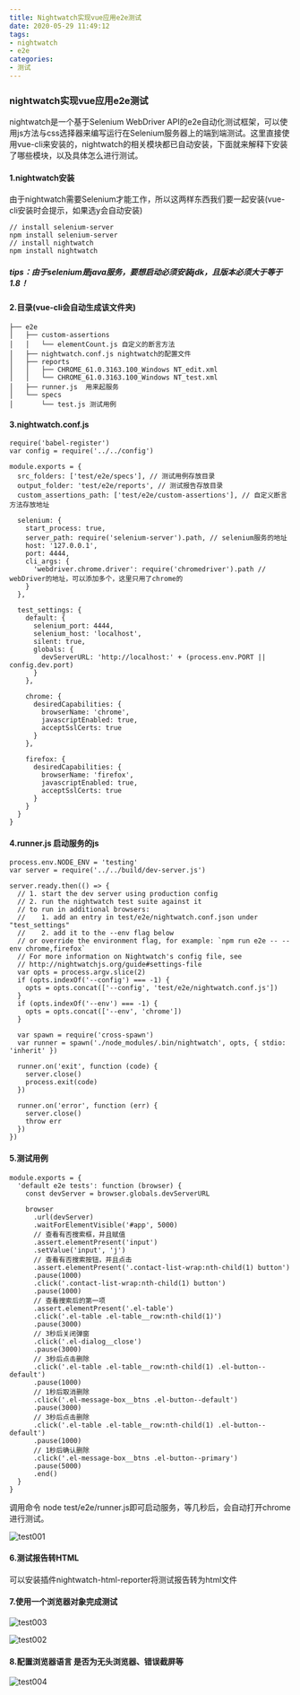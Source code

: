 ```yaml
---
title: Nightwatch实现vue应用e2e测试
date: 2020-05-29 11:49:12
tags:
- nightwatch
- e2e
categories:
- 测试
---
```

### nightwatch实现vue应用e2e测试
nightwatch是一个基于Selenium WebDriver API的e2e自动化测试框架，可以使用js方法与css选择器来编写运行在Selenium服务器上的端到端测试。这里直接使用vue-cli来安装的，nightwatch的相关模块都已自动安装，下面就来解释下安装了哪些模块，以及具体怎么进行测试。
<!--more-->
#### 1.nightwatch安装
由于nightwatch需要Selenium才能工作，所以这两样东西我们要一起安装(vue-cli安装时会提示，如果选y会自动安装)
```
// install selenium-server
npm install selenium-server
// install nightwatch
npm install nightwatch
```
##### tips：由于selenium是java服务，要想启动必须安装jdk，且版本必须大于等于1.8！

#### 2.目录(vue-cli会自动生成该文件夹)
```
├── e2e
│   ├── custom-assertions
│   │   └── elementCount.js 自定义的断言方法
│   ├── nightwatch.conf.js nightwatch的配置文件
│   ├── reports 
│   │   ├── CHROME_61.0.3163.100_Windows NT_edit.xml
│   │   └── CHROME_61.0.3163.100_Windows NT_test.xml
│   ├── runner.js  用来起服务
│   └── specs
│       └── test.js 测试用例
```
#### 3.nightwatch.conf.js
```
require('babel-register')
var config = require('../../config')

module.exports = {
  src_folders: ['test/e2e/specs'], // 测试用例存放目录
  output_folder: 'test/e2e/reports', // 测试报告存放目录
  custom_assertions_path: ['test/e2e/custom-assertions'], // 自定义断言方法存放地址  

  selenium: {
    start_process: true,
    server_path: require('selenium-server').path, // selenium服务的地址 
    host: '127.0.0.1',
    port: 4444,
    cli_args: {
      'webdriver.chrome.driver': require('chromedriver').path // webDriver的地址，可以添加多个，这里只用了chrome的
    }
  },

  test_settings: {
    default: {
      selenium_port: 4444,
      selenium_host: 'localhost',
      silent: true,
      globals: {
        devServerURL: 'http://localhost:' + (process.env.PORT || config.dev.port)
      }
    },

    chrome: {
      desiredCapabilities: {
        browserName: 'chrome',
        javascriptEnabled: true,
        acceptSslCerts: true
      }
    },

    firefox: {
      desiredCapabilities: {
        browserName: 'firefox',
        javascriptEnabled: true,
        acceptSslCerts: true
      }
    }
  }
}
```
#### 4.runner.js 启动服务的js
```
process.env.NODE_ENV = 'testing'
var server = require('../../build/dev-server.js') 

server.ready.then(() => {
  // 1. start the dev server using production config
  // 2. run the nightwatch test suite against it
  // to run in additional browsers:
  //    1. add an entry in test/e2e/nightwatch.conf.json under "test_settings"
  //    2. add it to the --env flag below
  // or override the environment flag, for example: `npm run e2e -- --env chrome,firefox`
  // For more information on Nightwatch's config file, see
  // http://nightwatchjs.org/guide#settings-file
  var opts = process.argv.slice(2)
  if (opts.indexOf('--config') === -1) {
    opts = opts.concat(['--config', 'test/e2e/nightwatch.conf.js'])
  }
  if (opts.indexOf('--env') === -1) {
    opts = opts.concat(['--env', 'chrome'])
  }

  var spawn = require('cross-spawn')
  var runner = spawn('./node_modules/.bin/nightwatch', opts, { stdio: 'inherit' })

  runner.on('exit', function (code) {
    server.close()
    process.exit(code)
  })

  runner.on('error', function (err) {
    server.close()
    throw err
  })
})
```
#### 5.测试用例
```
module.exports = {
  'default e2e tests': function (browser) {
    const devServer = browser.globals.devServerURL

    browser
      .url(devServer)
      .waitForElementVisible('#app', 5000)
      // 查看有否搜索框，并且赋值
      .assert.elementPresent('input')
      .setValue('input', 'j')
      // 查看有否搜索按钮，并且点击
      .assert.elementPresent('.contact-list-wrap:nth-child(1) button')
      .pause(1000)
      .click('.contact-list-wrap:nth-child(1) button')
      .pause(1000)
      // 查看搜索后的第一项
      .assert.elementPresent('.el-table')
      .click('.el-table .el-table__row:nth-child(1)')
      .pause(3000)
      // 3秒后关闭弹窗
      .click('.el-dialog__close')
      .pause(3000)
      // 3秒后点击删除
      .click('.el-table .el-table__row:nth-child(1) .el-button--default')
      .pause(1000)
      // 1秒后取消删除
      .click('.el-message-box__btns .el-button--default')
      .pause(3000)
      // 3秒后点击删除
      .click('.el-table .el-table__row:nth-child(1) .el-button--default')
      .pause(1000)
      // 1秒后确认删除
      .click('.el-message-box__btns .el-button--primary')
      .pause(5000)
      .end()
  }
}
```
调用命令 node test/e2e/runner.js即可启动服务，等几秒后，会自动打开chrome进行测试。

![test001](http://alivnram-test.oss-cn-beijing.aliyuncs.com/alivnblog/test001.jpg)

#### 6.测试报告转HTML
可以安装插件nightwatch-html-reporter将测试报告转为html文件

#### 7.使用一个浏览器对象完成测试

![test003](http://alivnram-test.oss-cn-beijing.aliyuncs.com/alivnblog/test003.jpg)

![test002](http://alivnram-test.oss-cn-beijing.aliyuncs.com/alivnblog/test002.jpg)

#### 8.配置浏览器语言 是否为无头浏览器、错误截屏等

![test004](http://alivnram-test.oss-cn-beijing.aliyuncs.com/alivnblog/test004.jpg)